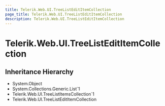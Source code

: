 ```yaml
---
title: Telerik.Web.UI.TreeListEditItemCollection
page_title: Telerik.Web.UI.TreeListEditItemCollection
description: Telerik.Web.UI.TreeListEditItemCollection
---
```


# Telerik.Web.UI.TreeListEditItemCollection

## Inheritance Hierarchy

* System.Object
* System.Collections.Generic.List`1
* Telerik.Web.UI.TreeListItemsCollection`1
* Telerik.Web.UI.TreeListEditItemCollection


